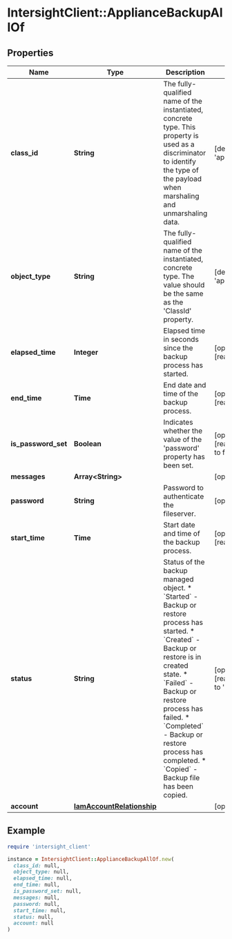 # IntersightClient::ApplianceBackupAllOf

## Properties

| Name | Type | Description | Notes |
| ---- | ---- | ----------- | ----- |
| **class_id** | **String** | The fully-qualified name of the instantiated, concrete type. This property is used as a discriminator to identify the type of the payload when marshaling and unmarshaling data. | [default to &#39;appliance.Backup&#39;] |
| **object_type** | **String** | The fully-qualified name of the instantiated, concrete type. The value should be the same as the &#39;ClassId&#39; property. | [default to &#39;appliance.Backup&#39;] |
| **elapsed_time** | **Integer** | Elapsed time in seconds since the backup process has started. | [optional][readonly] |
| **end_time** | **Time** | End date and time of the backup process. | [optional][readonly] |
| **is_password_set** | **Boolean** | Indicates whether the value of the &#39;password&#39; property has been set. | [optional][readonly][default to false] |
| **messages** | **Array&lt;String&gt;** |  | [optional] |
| **password** | **String** | Password to authenticate the fileserver. | [optional] |
| **start_time** | **Time** | Start date and time of the backup process. | [optional][readonly] |
| **status** | **String** | Status of the backup managed object. * &#x60;Started&#x60; - Backup or restore process has started. * &#x60;Created&#x60; - Backup or restore is in created state. * &#x60;Failed&#x60; - Backup or restore process has failed. * &#x60;Completed&#x60; - Backup or restore process has completed. * &#x60;Copied&#x60; - Backup file has been copied. | [optional][readonly][default to &#39;Started&#39;] |
| **account** | [**IamAccountRelationship**](IamAccountRelationship.md) |  | [optional] |

## Example

```ruby
require 'intersight_client'

instance = IntersightClient::ApplianceBackupAllOf.new(
  class_id: null,
  object_type: null,
  elapsed_time: null,
  end_time: null,
  is_password_set: null,
  messages: null,
  password: null,
  start_time: null,
  status: null,
  account: null
)
```

